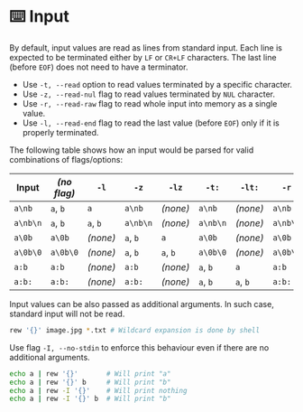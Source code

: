 # ⌨️ Input

By default, input values are read as lines from standard input.
Each line is expected to be terminated either by `LF` or `CR+LF` characters.
The last line (before `EOF`) does not need to have a terminator.

- Use `-t, --read` option to read values terminated by a specific character.
- Use `-z, --read-nul` flag to read values terminated by `NUL` character.
- Use `-r, --read-raw` flag to read whole input into memory as a single value.
- Use `-l, --read-end` flag to read the last value (before `EOF`) only if it is properly terminated.

The following table shows how an input would be parsed for valid combinations of flags/options:

| Input    | *(no flag)* | `-l`     | `-z`     | `-lz`    | `-t:`    | `-lt:`   | `-r`    |
| -------- | ----------- | -------- | -------- | -------- | -------- | -------- | ------- |
| `a\nb`   | `a`, `b`    | `a`      | `a\nb`   | *(none)* | `a\nb`   | *(none)* |`a\nb`   |
| `a\nb\n` | `a`, `b`    | `a`, `b` | `a\nb\n` | *(none)* | `a\nb\n` | *(none)* |`a\nb\n` |
| `a\0b`   | `a\0b`      | *(none)* | `a`, `b` | `a`      | `a\0b`   | *(none)* |`a\0b`   |
| `a\0b\0` | `a\0b\0`    | *(none)* | `a`, `b` | `a`, `b` | `a\0b\0` | *(none)* |`a\0b\0` |
| `a:b`    | `a:b`       | *(none)* | `a:b`    | *(none)* | `a`, `b` | `a`      |`a:b`    |
| `a:b:`   | `a:b:`      | *(none)* | `a:b:`   | *(none)* | `a`, `b` | `a`, `b` |`a:b:`   |

Input values can be also passed as additional arguments.
In such case, standard input will not be read.

```bash
rew '{}' image.jpg *.txt # Wildcard expansion is done by shell
```

Use flag `-I, --no-stdin` to enforce this behaviour even if there are no additional arguments.

```bash
echo a | rew '{}'       # Will print "a"
echo a | rew '{}' b     # Will print "b"
echo a | rew -I '{}'    # Will print nothing
echo a | rew -I '{}' b  # Will print "b"
```
